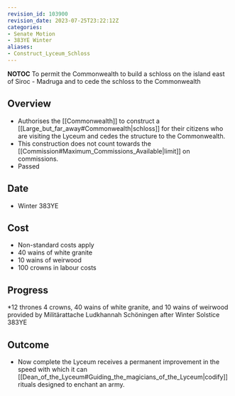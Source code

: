 ```yaml
---
revision_id: 103900
revision_date: 2023-07-25T23:22:12Z
categories:
- Senate Motion
- 383YE Winter
aliases:
- Construct_Lyceum_Schloss
---
```



__NOTOC__
To permit the Commonwealth to build a schloss on the island east of Siroc - Madruga and to cede the schloss to the Commonwealth

## Overview
* Authorises the [[Commonwealth]] to construct a [[Large_but_far_away#Commonwealth|schloss]] for their citizens who are visiting the Lyceum and cedes the structure to the Commonwealth. 
* This construction does not count towards the [[Commission#Maximum_Commissions_Available|limit]] on commissions.
* Passed

## Date
* Winter 383YE
## Cost
* Non-standard costs apply
* 40 wains of white granite
* 10 wains of weirwood
* 100 crowns in labour costs
## Progress
*12 thrones 4 crowns, 40 wains of white granite, and 10 wains of weirwood provided by Militärattache Ludkhannah Schöningen after Winter Solstice 383YE
## Outcome
* Now complete the Lyceum receives a permanent improvement in the speed with which it can [[Dean_of_the_Lyceum#Guiding_the_magicians_of_the_Lyceum|codify]] rituals designed to enchant an army.